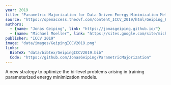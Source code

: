 ```yaml
---
year: 2019
title: "Parametric Majorization for Data-Driven Energy Minimization Methods"
source: "https://openaccess.thecvf.com/content_ICCV_2019/html/Geiping_Parametric_Majorization_for_Data-Driven_Energy_Minimization_Methods_ICCV_2019_paper.html"
authors:
  - {name: "Jonas Geiping", link: "https://jonasgeiping.github.io/"}
  - {name: "Michael Moeller", link: "https://sites.google.com/site/michaelmoellermath"}
publisher: "ICCV 2019"
image: "data/images/GeipingICCV2019.png"
links:
  BibTeX: "data/bibtex/GeipingICCV2019.bib"
  Code: "https://github.com/JonasGeiping/ParametricMajorization"
---
```

A new strategy to optimize the bi-level problems arising in training parameterized energy minimization models.
